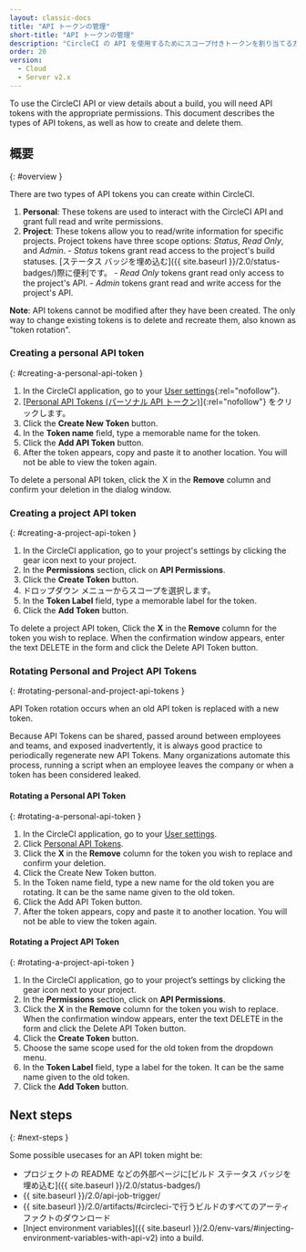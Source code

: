 ```yaml
---
layout: classic-docs
title: "API トークンの管理"
short-title: "API トークンの管理"
description: "CircleCI の API を使用するためにスコープ付きトークンを割り当てる方法"
order: 20
version:
  - Cloud
  - Server v2.x
---
```


To use the CircleCI API or view details about a build, you will need API tokens with the appropriate permissions. This document describes the types of API tokens, as well as how to create and delete them.

## 概要
{: #overview }

There are two types of API tokens you can create within CircleCI.

  1. **Personal**: These tokens are used to interact with the CircleCI API and grant full read and write permissions.
  2. **Project**: These tokens allow you to read/write information for specific projects. Project tokens have three scope options: _Status_, _Read Only_, and _Admin_.
    - _Status_ tokens grant read access to the project's build statuses. [ステータス バッジを埋め込む]({{ site.baseurl }}/2.0/status-badges/)際に便利です。
    - _Read Only_ tokens grant read only access to the project's API.
    - _Admin_ tokens grant read and write access for the project's API.

**Note**: API tokens cannot be modified after they have been created. The only way to change existing tokens is to delete and recreate them, also known as "token rotation".

### Creating a personal API token
{: #creating-a-personal-api-token }

  1. In the CircleCI application, go to your [User settings](https://circleci.com/account){:rel="nofollow"}.
  2. [[Personal API Tokens (パーソナル API トークン)](https://circleci.com/account/api)]{:rel="nofollow"} をクリックします。
  3. Click the **Create New Token** button.
  4. In the **Token name** field, type a memorable name for the token.
  5. Click the **Add API Token** button.
  6. After the token appears, copy and paste it to another location. You will not be able to view the token again.

To delete a personal API token, click the X in the **Remove** column and confirm your deletion in the dialog window.

### Creating a project API token
{: #creating-a-project-api-token }

  1. In the CircleCI application, go to your project's settings by clicking the gear icon next to your project.
  2. In the **Permissions** section, click on **API Permissions**.
  3. Click the **Create Token** button.
  4. ドロップダウン メニューからスコープを選択します。
  5. In the **Token Label** field, type a memorable label for the token.
  6. Click the **Add Token** button.

To delete a project API token, Click the **X** in the **Remove** column for the token you wish to replace. When the confirmation window appears, enter the text DELETE in the form and click the Delete API Token button.


### Rotating Personal and Project API Tokens
{: #rotating-personal-and-project-api-tokens }

API Token rotation occurs when an old API token is replaced with a new token.

Because API Tokens can be shared, passed around between employees and teams, and exposed inadvertently, it is always good practice to periodically regenerate new API Tokens. Many organizations automate this process, running a script when an employee leaves the company or when a token has been considered leaked.

#### Rotating a Personal API Token
{: #rotating-a-personal-api-token }

1. In the CircleCI application, go to your [User settings](https://app.circleci.com/settings/user).
1. Click [Personal API Tokens](https://app.circleci.com/settings/user/tokens).
1. Click the **X** in the **Remove** column for the token you wish to replace and confirm your deletion.
1. Click the Create New Token button.
1. In the Token name field, type a new name for the old token you are rotating. It can be the same name given to the old token.
1. Click the Add API Token button.
1. After the token appears, copy and paste it to another location. You will not be able to view the token again.

#### Rotating a Project API Token
{: #rotating-a-project-api-token }

1. In the CircleCI application, go to your project’s settings by clicking the gear icon next to your project.
1. In the **Permissions** section, click on **API Permissions**.
1. Click the **X** in the **Remove** column for the token you wish to replace. When the confirmation window appears, enter the text DELETE in the form and click the Delete API Token button.
1. Click the **Create Token** button.
1. Choose the same scope used for the old token from the dropdown menu.
1. In the **Token Label** field, type a label for the token. It can be the same name given to the old token.
1. Click the **Add Token** button.

## Next steps
{: #next-steps }

Some possible usecases for an API token might be:

  - プロジェクトの README などの外部ページに[ビルド ステータス バッジを埋め込む]({{ site.baseurl }}/2.0/status-badges/)
  - {{ site.baseurl }}/2.0/api-job-trigger/
  - {{ site.baseurl }}/2.0/artifacts/#circleci-で行うビルドのすべてのアーティファクトのダウンロード
  - [Inject environment variables]({{ site.baseurl }}/2.0/env-vars/#injecting-environment-variables-with-api-v2) into a build.
